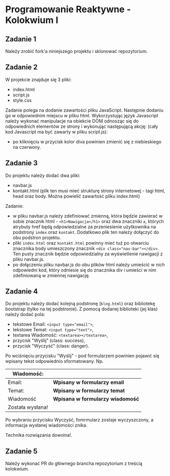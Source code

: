 # Programowanie Reaktywne - Kolokwium I

## Zadanie 1

Należy zrobić fork'a niniejszego projektu i sklonować repozytorium.


## Zadanie 2

W projekcie znajduje się 3 pliki: 
- index.html
- script.js
- style.css

Zadanie polega na dodanie zawartości pliku JavaScript. Następnie dodaniu go w odpowiednim miejscu w pliku html.
Wykorzystując język Javascript należy wykonać manipulacje na obiekcie DOM odnosząc się do odpowiednich 
elementów ze strony i wykonując następującą akcję:
(cały kod Javascript ma być zawarty w pliku script.js):
- po kliknięciu w przycisk kolor diva powinien zmienić się z niebieskiego na czerwony.

## Zadanie 3

Do projektu należy dodać dwa pliki:
- navbar.js
- kontakt.html (plik ten musi mieć strukturę strony internetowej - tagi html, head oraz body. Można powielić zawartość pliku index.html)

Zadanie:
- w pliku navbar.js należy zdefiniować zmienną, która będzie zawierać w sobie znacznik html - `<h1>Nawigacja</h1>` oraz dwa znaczniki `a`, 
których atrybuty href będą odpowiedzialne za przeniesienie użytkownika na podstrony `index` oraz `kontakt`. 
Dodatkowo plik ten należy dołączyć do obu podstron projektu.
- pliki `index.html` oraz `kontakt.html` powinny mieć tuż po otwarciu znacznika body umieszczony znacznik `<div class="nav-bar"></div>`. 
Ten pusty znacznik będzie odpowiedzialny za wyświetlenie nawigacji z pliku navbar.js.
- po dołączeniu pliku navbar.js do obu plików html należy umieścić w nich odpowiedni kod, który odniesie się do znacznika
 div i umieści w nim zdefiniowaną w zmiennej nawigację.

## Zadanie 4

Do projektu należy dodać kolejną podstronę (`blog.html`) oraz bibliotekę bootstrap (tylko na tej podstronie).
Z pomocą dodanej biblioteki (jej klas) należy dodać pola:
- tekstowe Email: `<input type="email">`,
- tekstowe Temat: `<input type="text">`,
- textarea Wiadomość: `<textarea></textarea>`,
- przycisk "Wyślij" (class: success),
- przycisk "Wyczyść" (class: danger).

Po wciśnięciu przycisku "Wyślij" - pod formularzem powinien pojawić się wpisany tekst odpowiednio sformatowany.
Np. 


| Wiadomość:  |                                      |
| ----------- | ------------------------------------ |
| Email:      | **Wpisany w formularzy email**       |
| Temat:      | **Wpisany w formularzy temat**       |
| Wiadomość   | **Wpisana w formularzy wiadomość**   |
|Została wysłana!|                                   |

 
Po wybraniu przycisku Wyczyść, fomrmularz zostaje wyczyszczony, a informacja wysłanej wiadomości znika.

Technika rozwiązania dowolna!.

## Zadanie 5

Należy wykonać PR do głównego brancha repozytorium z treścią kolokwium.
